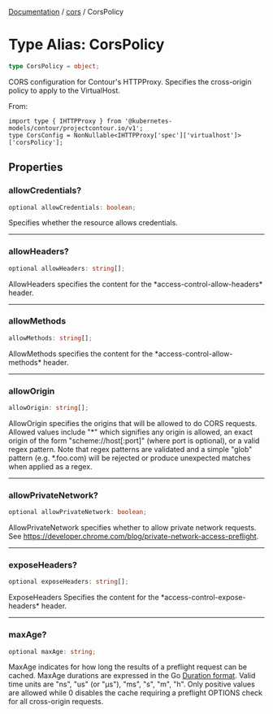 [Documentation](../../index.md) / [cors](../index.md) / CorsPolicy

# Type Alias: CorsPolicy

```ts
type CorsPolicy = object;
```

CORS configuration for Contour's HTTPProxy. Specifies the cross-origin policy to apply to the VirtualHost.

From:
```
import type { IHTTPProxy } from '@kubernetes-models/contour/projectcontour.io/v1';
type CorsConfig = NonNullable<IHTTPProxy['spec']['virtualhost']>['corsPolicy'];
```

## Properties

### allowCredentials?

```ts
optional allowCredentials: boolean;
```

Specifies whether the resource allows credentials.

***

### allowHeaders?

```ts
optional allowHeaders: string[];
```

AllowHeaders specifies the content for the \*access-control-allow-headers\* header.

***

### allowMethods

```ts
allowMethods: string[];
```

AllowMethods specifies the content for the \*access-control-allow-methods\* header.

***

### allowOrigin

```ts
allowOrigin: string[];
```

AllowOrigin specifies the origins that will be allowed to do CORS requests. Allowed values include "\*" which signifies any origin is allowed, an exact origin of the form "scheme://host[:port]" (where port is optional), or a valid regex pattern. Note that regex patterns are validated and a simple "glob" pattern (e.g. \*.foo.com) will be rejected or produce unexpected matches when applied as a regex.

***

### allowPrivateNetwork?

```ts
optional allowPrivateNetwork: boolean;
```

AllowPrivateNetwork specifies whether to allow private network requests. See https://developer.chrome.com/blog/private-network-access-preflight.

***

### exposeHeaders?

```ts
optional exposeHeaders: string[];
```

ExposeHeaders Specifies the content for the \*access-control-expose-headers\* header.

***

### maxAge?

```ts
optional maxAge: string;
```

MaxAge indicates for how long the results of a preflight request can be cached. MaxAge durations are expressed in the Go [Duration format](https://godoc.org/time#ParseDuration). Valid time units are "ns", "us" (or "µs"), "ms", "s", "m", "h". Only positive values are allowed while 0 disables the cache requiring a preflight OPTIONS check for all cross-origin requests.
